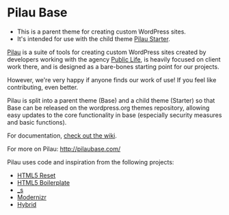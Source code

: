 Pilau Base
=======

* This is a parent theme for creating custom WordPress sites.
* It's intended for use with the child theme [Pilau Starter](https://github.com/pilau/starter).

[Pilau](http://pilaubase.com/) is a suite of tools for creating custom WordPress sites created by developers working with the agency [Public Life](http://www.publiclife.co.uk/), is heavily focused on client work there, and is designed as a bare-bones starting point for our projects.

However, we're very happy if anyone finds our work of use! If you feel like contributing, even better.

Pilau is split into a parent theme (Base) and a child theme (Starter) so that Base can be released on the wordpress.org themes repository, allowing easy updates to the core functionality in base (especially security measures and basic functions).

For documentation, [check out the wiki](https://github.com/pilau/base/wiki).

For more on Pilau: <http://pilaubase.com/>

Pilau uses code and inspiration from the following projects:

* [HTML5 Reset](https://github.com/murtaugh/HTML5-Reset)
* [HTML5 Boilerplate](https://github.com/h5bp/html5-boilerplate)
* [_s](https://github.com/Automattic/_s)
* [Modernizr](https://github.com/Modernizr/Modernizr)
* [Hybrid](https://github.com/justintadlock/hybrid-core)
